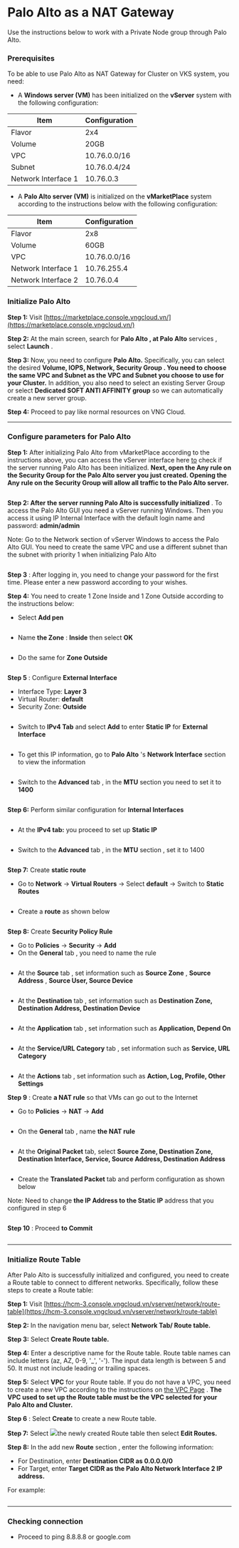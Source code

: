 # Palo Alto as a NAT Gateway

Use the instructions below to work with a Private Node group through Palo Alto.

### Prerequisites <a href="#dieu-kien-can" id="dieu-kien-can"></a>

To be able to use Palo Alto as NAT Gateway for Cluster on VKS system, you need:

* A **Windows server (VM)** has been initialized on the **vServer** system with the following configuration:

| Item                | Configuration |
| ------------------- | ------------- |
| Flavor              | 2x4           |
| Volume              | 20GB          |
| VPC                 | 10.76.0.0/16  |
| Subnet              | 10.76.0.4/24  |
| Network Interface 1 | 10.76.0.3     |

* A **Palo Alto server (VM)** is initialized on the **vMarketPlace** system according to the instructions below with the following configuration:

| Item                | Configuration |
| ------------------- | ------------- |
| Flavor              | 2x8           |
| Volume              | 60GB          |
| VPC                 | 10.76.0.0/16  |
| Network Interface 1 | 10.76.255.4   |
| Network Interface 2 | 10.76.0.4     |

### Initialize Palo Alto <a href="#toc165621057" id="toc165621057"></a>

**Step 1:** Visit [https://marketplace.console.vngcloud.vn/](https://marketplace.console.vngcloud.vn/)

**Step 2:** At the main screen, search for **Palo Alto , at Palo Alto** services , select **Launch** .

**Step 3:** Now, you need to configure **Palo Alto.** Specifically, you can select the desired **Volume, IOPS, Network, Security Group . You need to choose the same VPC and Subnet as the VPC and Subnet you choose to use for your Cluster.** In addition, you also need to select an existing Server Group or select **Dedicated SOFT ANTI AFFINITY group** so we can automatically create a new server group.

**Step 4:** Proceed to pay like normal resources on VNG Cloud.

***

### Configure parameters for Palo Alto <a href="#toc165621058" id="toc165621058"></a>

**Step 1:** After initializing Palo Alto from vMarketPlace according to the instructions above, you can access the vServer interface here [to](https://hcm-3.console.vngcloud.vn/vserver/v-server/cloud-server) check if the server running Palo Alto has been initialized. **Next, open the Any rule on the Security Group for the Palo Alto server you just created. Opening the Any rule on the Security Group will allow all traffic to the Palo Alto server.**

<figure><img src="https://docs.vngcloud.vn/~gitbook/image?url=https%3A%2F%2F3672463924-files.gitbook.io%2F%7E%2Ffiles%2Fv0%2Fb%2Fgitbook-x-prod.appspot.com%2Fo%2Fspaces%252FB0NrrrdJdpYOYzRkbWp5%252Fuploads%252FMo5Y0pu0O6CEU5CvUNE0%252Fimage.png%3Falt%3Dmedia%26token%3Dd9fc371d-1c8b-4d6a-9922-a1d179a182de&#x26;width=768&#x26;dpr=4&#x26;quality=100&#x26;sign=46b79f8b&#x26;sv=1" alt=""><figcaption></figcaption></figure>

**Step 2: After the server running Palo Alto is successfully initialized** . To access the Palo Alto GUI you need a vServer running Windows. Then you access it using IP Internal Interface with the default login name and password: **admin/admin**

Note: Go to the Network section of vServer Windows to access the Palo Alto GUI. You need to create the same VPC and use a different subnet than the subnet with priority 1 when initializing Palo Alto

<figure><img src="https://docs.vngcloud.vn/~gitbook/image?url=https%3A%2F%2F3672463924-files.gitbook.io%2F%7E%2Ffiles%2Fv0%2Fb%2Fgitbook-x-prod.appspot.com%2Fo%2Fspaces%252FB0NrrrdJdpYOYzRkbWp5%252Fuploads%252FfTVtgpMAHJkTjDwWbvcS%252F3.png%3Falt%3Dmedia&#x26;width=768&#x26;dpr=4&#x26;quality=100&#x26;sign=92961540&#x26;sv=1" alt=""><figcaption></figcaption></figure>

**Step 3** : After logging in, you need to change your password for the first time. Please enter a new password according to your wishes.

**Step 4:** You need to create 1 Zone Inside and 1 Zone Outside according to the instructions below:

* Select **Add pen**

<figure><img src="https://docs.vngcloud.vn/~gitbook/image?url=https%3A%2F%2F3672463924-files.gitbook.io%2F%7E%2Ffiles%2Fv0%2Fb%2Fgitbook-x-prod.appspot.com%2Fo%2Fspaces%252FB0NrrrdJdpYOYzRkbWp5%252Fuploads%252Fsxq4KiD45CiFnLvgvT97%252F4.png%3Falt%3Dmedia&#x26;width=768&#x26;dpr=4&#x26;quality=100&#x26;sign=969d833&#x26;sv=1" alt=""><figcaption></figcaption></figure>

* Name **the Zone** : **Inside** then select **OK**

<figure><img src="https://docs.vngcloud.vn/~gitbook/image?url=https%3A%2F%2F3672463924-files.gitbook.io%2F%7E%2Ffiles%2Fv0%2Fb%2Fgitbook-x-prod.appspot.com%2Fo%2Fspaces%252FB0NrrrdJdpYOYzRkbWp5%252Fuploads%252Fij66Mg6hfFyQgW8NUYMz%252F5.png%3Falt%3Dmedia&#x26;width=768&#x26;dpr=4&#x26;quality=100&#x26;sign=1a7196e&#x26;sv=1" alt=""><figcaption></figcaption></figure>

* Do the same for **Zone Outside**

<figure><img src="https://docs.vngcloud.vn/~gitbook/image?url=https%3A%2F%2F3672463924-files.gitbook.io%2F%7E%2Ffiles%2Fv0%2Fb%2Fgitbook-x-prod.appspot.com%2Fo%2Fspaces%252FB0NrrrdJdpYOYzRkbWp5%252Fuploads%252FmT4jxTevbstzFMq2cSH4%252F6.png%3Falt%3Dmedia&#x26;width=768&#x26;dpr=4&#x26;quality=100&#x26;sign=7e4a6d68&#x26;sv=1" alt=""><figcaption></figcaption></figure>

**Step 5** : Configure **External Interface**

* Interface Type: **Layer 3**
* Virtual Router: **default**
* Security Zone: **Outside**

<figure><img src="https://docs.vngcloud.vn/~gitbook/image?url=https%3A%2F%2F3672463924-files.gitbook.io%2F%7E%2Ffiles%2Fv0%2Fb%2Fgitbook-x-prod.appspot.com%2Fo%2Fspaces%252FB0NrrrdJdpYOYzRkbWp5%252Fuploads%252Fl5BvtPhJ4aj6rKsqXgav%252F7.png%3Falt%3Dmedia&#x26;width=768&#x26;dpr=4&#x26;quality=100&#x26;sign=18b67d6b&#x26;sv=1" alt=""><figcaption></figcaption></figure>

* Switch to **IPv4 Tab** and select **Add** to enter **Static IP** for **External Interface**

<figure><img src="https://docs.vngcloud.vn/~gitbook/image?url=https%3A%2F%2F3672463924-files.gitbook.io%2F%7E%2Ffiles%2Fv0%2Fb%2Fgitbook-x-prod.appspot.com%2Fo%2Fspaces%252FB0NrrrdJdpYOYzRkbWp5%252Fuploads%252FmwD1RHw4lPsQaEmYKnVU%252F8.png%3Falt%3Dmedia&#x26;width=768&#x26;dpr=4&#x26;quality=100&#x26;sign=cf3bab43&#x26;sv=1" alt=""><figcaption></figcaption></figure>

* To get this IP information, go to **Palo Alto** 's **Network Interface** section to view the information

<figure><img src="https://docs.vngcloud.vn/~gitbook/image?url=https%3A%2F%2F3672463924-files.gitbook.io%2F%7E%2Ffiles%2Fv0%2Fb%2Fgitbook-x-prod.appspot.com%2Fo%2Fspaces%252FB0NrrrdJdpYOYzRkbWp5%252Fuploads%252FJlcTU3IM66mh4dJwBjah%252F9.png%3Falt%3Dmedia&#x26;width=768&#x26;dpr=4&#x26;quality=100&#x26;sign=d6b3e068&#x26;sv=1" alt=""><figcaption></figcaption></figure>

* Switch to the **Advanced** tab , in the **MTU** section you need to set it to **1400**

<figure><img src="https://docs.vngcloud.vn/~gitbook/image?url=https%3A%2F%2F3672463924-files.gitbook.io%2F%7E%2Ffiles%2Fv0%2Fb%2Fgitbook-x-prod.appspot.com%2Fo%2Fspaces%252FB0NrrrdJdpYOYzRkbWp5%252Fuploads%252F0gt8OgqCeBCYCiWAm8AZ%252F10.png%3Falt%3Dmedia&#x26;width=768&#x26;dpr=4&#x26;quality=100&#x26;sign=cc092e02&#x26;sv=1" alt=""><figcaption></figcaption></figure>

**Step 6:** Perform similar configuration for **Internal Interfaces**

<figure><img src="https://docs.vngcloud.vn/~gitbook/image?url=https%3A%2F%2F3672463924-files.gitbook.io%2F%7E%2Ffiles%2Fv0%2Fb%2Fgitbook-x-prod.appspot.com%2Fo%2Fspaces%252FB0NrrrdJdpYOYzRkbWp5%252Fuploads%252Fd7wHzLfZrljuSwLYpnpd%252F11.png%3Falt%3Dmedia&#x26;width=768&#x26;dpr=4&#x26;quality=100&#x26;sign=82dfc359&#x26;sv=1" alt=""><figcaption></figcaption></figure>

* At the **IPv4 tab:** you proceed to set up **Static IP**

<figure><img src="https://docs.vngcloud.vn/~gitbook/image?url=https%3A%2F%2F3672463924-files.gitbook.io%2F%7E%2Ffiles%2Fv0%2Fb%2Fgitbook-x-prod.appspot.com%2Fo%2Fspaces%252FB0NrrrdJdpYOYzRkbWp5%252Fuploads%252FpfcMwq9l6fvqTA2lUDg4%252F12.png%3Falt%3Dmedia&#x26;width=768&#x26;dpr=4&#x26;quality=100&#x26;sign=7073aa9f&#x26;sv=1" alt=""><figcaption></figcaption></figure>

* Switch to the **Advanced** tab , in the **MTU** section , set it to 1400

<figure><img src="https://docs.vngcloud.vn/~gitbook/image?url=https%3A%2F%2F3672463924-files.gitbook.io%2F%7E%2Ffiles%2Fv0%2Fb%2Fgitbook-x-prod.appspot.com%2Fo%2Fspaces%252FB0NrrrdJdpYOYzRkbWp5%252Fuploads%252FXAw0reWRA2mDWUp9WZ9a%252F13.png%3Falt%3Dmedia&#x26;width=768&#x26;dpr=4&#x26;quality=100&#x26;sign=95c732cd&#x26;sv=1" alt=""><figcaption></figcaption></figure>

**Step 7:** Create **static route**

* Go to **Network** -> **Virtual Routers** -> Select **default** -> Switch to **Static Routes**

<figure><img src="https://docs.vngcloud.vn/~gitbook/image?url=https%3A%2F%2F3672463924-files.gitbook.io%2F%7E%2Ffiles%2Fv0%2Fb%2Fgitbook-x-prod.appspot.com%2Fo%2Fspaces%252FB0NrrrdJdpYOYzRkbWp5%252Fuploads%252FA2aQgd5pd9pZ3JWhJNwP%252F14.png%3Falt%3Dmedia&#x26;width=768&#x26;dpr=4&#x26;quality=100&#x26;sign=7342857f&#x26;sv=1" alt=""><figcaption></figcaption></figure>

* Create a **route** as shown below

<figure><img src="https://docs.vngcloud.vn/~gitbook/image?url=https%3A%2F%2F3672463924-files.gitbook.io%2F%7E%2Ffiles%2Fv0%2Fb%2Fgitbook-x-prod.appspot.com%2Fo%2Fspaces%252FB0NrrrdJdpYOYzRkbWp5%252Fuploads%252FvsC8tROTQ0mky8obky6b%252F15.png%3Falt%3Dmedia&#x26;width=768&#x26;dpr=4&#x26;quality=100&#x26;sign=d174dfe1&#x26;sv=1" alt=""><figcaption></figcaption></figure>

**Step 8:** Create **Security Policy Rule**

* Go to **Policies** -> **Security** -> **Add**
* On the **General** tab , you need to name the rule

<figure><img src="https://docs.vngcloud.vn/~gitbook/image?url=https%3A%2F%2F3672463924-files.gitbook.io%2F%7E%2Ffiles%2Fv0%2Fb%2Fgitbook-x-prod.appspot.com%2Fo%2Fspaces%252FB0NrrrdJdpYOYzRkbWp5%252Fuploads%252FpP5eixJyZZX8E3Yuy27v%252F16.png%3Falt%3Dmedia&#x26;width=768&#x26;dpr=4&#x26;quality=100&#x26;sign=96e75460&#x26;sv=1" alt=""><figcaption></figcaption></figure>

* At the **Source** tab , set information such as **Source Zone** , **Source Address** , **Source User, Source Device**

<figure><img src="https://docs.vngcloud.vn/~gitbook/image?url=https%3A%2F%2F3672463924-files.gitbook.io%2F%7E%2Ffiles%2Fv0%2Fb%2Fgitbook-x-prod.appspot.com%2Fo%2Fspaces%252FB0NrrrdJdpYOYzRkbWp5%252Fuploads%252F3lYCwAmMy1TITH5QHtes%252F17.png%3Falt%3Dmedia&#x26;width=768&#x26;dpr=4&#x26;quality=100&#x26;sign=1663e1d&#x26;sv=1" alt=""><figcaption></figcaption></figure>

* At the **Destination** tab , set information such as **Destination Zone, Destination Address, Destination Device**

<figure><img src="https://docs.vngcloud.vn/~gitbook/image?url=https%3A%2F%2F3672463924-files.gitbook.io%2F%7E%2Ffiles%2Fv0%2Fb%2Fgitbook-x-prod.appspot.com%2Fo%2Fspaces%252FB0NrrrdJdpYOYzRkbWp5%252Fuploads%252Fp97uUTeexfwVJTpg5fVf%252F18.png%3Falt%3Dmedia&#x26;width=768&#x26;dpr=4&#x26;quality=100&#x26;sign=b59c89f3&#x26;sv=1" alt=""><figcaption></figcaption></figure>

* At the **Application** tab , set information such as **Application, Depend On**

<figure><img src="https://docs.vngcloud.vn/~gitbook/image?url=https%3A%2F%2F3672463924-files.gitbook.io%2F%7E%2Ffiles%2Fv0%2Fb%2Fgitbook-x-prod.appspot.com%2Fo%2Fspaces%252FB0NrrrdJdpYOYzRkbWp5%252Fuploads%252FVgqawaODEexO0NIST1Jo%252F19.png%3Falt%3Dmedia&#x26;width=768&#x26;dpr=4&#x26;quality=100&#x26;sign=27c690c6&#x26;sv=1" alt=""><figcaption></figcaption></figure>

* At the **Service/URL Category** tab , set information such as **Service, URL Category**

<figure><img src="https://docs.vngcloud.vn/~gitbook/image?url=https%3A%2F%2F3672463924-files.gitbook.io%2F%7E%2Ffiles%2Fv0%2Fb%2Fgitbook-x-prod.appspot.com%2Fo%2Fspaces%252FB0NrrrdJdpYOYzRkbWp5%252Fuploads%252FjbBinxnlUQBJi1CXOnGI%252F20.png%3Falt%3Dmedia&#x26;width=768&#x26;dpr=4&#x26;quality=100&#x26;sign=ace2fee&#x26;sv=1" alt=""><figcaption></figcaption></figure>

* At the **Actions** tab , set information such as **Action, Log, Profile, Other Settings**

**Step 9** : Create **a NAT rule** so that VMs can go out to the Internet

* Go to **Policies** -> **NAT** -> **Add**

<figure><img src="https://docs.vngcloud.vn/~gitbook/image?url=https%3A%2F%2F3672463924-files.gitbook.io%2F%7E%2Ffiles%2Fv0%2Fb%2Fgitbook-x-prod.appspot.com%2Fo%2Fspaces%252FB0NrrrdJdpYOYzRkbWp5%252Fuploads%252FTHEB8RlsXB5l68dXBjeb%252F1.png%3Falt%3Dmedia%26token%3D8b48e79d-32ba-4020-94ca-759a10058400&#x26;width=768&#x26;dpr=4&#x26;quality=100&#x26;sign=3aebed9e&#x26;sv=1" alt=""><figcaption></figcaption></figure>

* On the **General** tab , name **the NAT rule**

<figure><img src="https://docs.vngcloud.vn/~gitbook/image?url=https%3A%2F%2F3672463924-files.gitbook.io%2F%7E%2Ffiles%2Fv0%2Fb%2Fgitbook-x-prod.appspot.com%2Fo%2Fspaces%252FB0NrrrdJdpYOYzRkbWp5%252Fuploads%252F7l4Ou8TlDHWIGRvSdXiY%252F2.png%3Falt%3Dmedia%26token%3D2cdc3921-6586-47c4-ba77-7d8f44dee23c&#x26;width=768&#x26;dpr=4&#x26;quality=100&#x26;sign=ce1152e6&#x26;sv=1" alt=""><figcaption></figcaption></figure>

* At the **Original Packet** tab, select **Source Zone, Destination Zone, Destination Interface, Service, Source Address, Destination Address**

<figure><img src="https://docs.vngcloud.vn/~gitbook/image?url=https%3A%2F%2F3672463924-files.gitbook.io%2F%7E%2Ffiles%2Fv0%2Fb%2Fgitbook-x-prod.appspot.com%2Fo%2Fspaces%252FB0NrrrdJdpYOYzRkbWp5%252Fuploads%252FjRLcya4QZ1uIpMlp6ct6%252F3.png%3Falt%3Dmedia%26token%3Db7676618-4884-48b5-9543-9d8e50200cc1&#x26;width=768&#x26;dpr=4&#x26;quality=100&#x26;sign=dcfbd716&#x26;sv=1" alt=""><figcaption></figcaption></figure>

* Create the **Translated Packet** tab and perform configuration as shown below

Note: Need to change **the IP Address to the Static IP** address that you configured in step 6

<figure><img src="https://docs.vngcloud.vn/~gitbook/image?url=https%3A%2F%2F3672463924-files.gitbook.io%2F%7E%2Ffiles%2Fv0%2Fb%2Fgitbook-x-prod.appspot.com%2Fo%2Fspaces%252FB0NrrrdJdpYOYzRkbWp5%252Fuploads%252F6HxruDAG2Dl9ewMJyH7I%252F4.png%3Falt%3Dmedia%26token%3D4505b24f-84d4-4a05-85d8-87a429251401&#x26;width=768&#x26;dpr=4&#x26;quality=100&#x26;sign=67371524&#x26;sv=1" alt=""><figcaption></figcaption></figure>

**Step 10** : Proceed **to Commit**

<figure><img src="https://docs.vngcloud.vn/~gitbook/image?url=https%3A%2F%2F3672463924-files.gitbook.io%2F%7E%2Ffiles%2Fv0%2Fb%2Fgitbook-x-prod.appspot.com%2Fo%2Fspaces%252FB0NrrrdJdpYOYzRkbWp5%252Fuploads%252FfnOw3psNPa0oobJ7jCqo%252F5.png%3Falt%3Dmedia%26token%3Da2137701-c8d7-4049-a548-23ce1acad88f&#x26;width=768&#x26;dpr=4&#x26;quality=100&#x26;sign=5a58522f&#x26;sv=1" alt=""><figcaption></figcaption></figure>

***

### Initialize Route Table <a href="#khoitaomotpublicclustervoiprivatenodegroup-khoitaoroutetable" id="khoitaomotpublicclustervoiprivatenodegroup-khoitaoroutetable"></a>

After Palo Alto is successfully initialized and configured, you need to create a Route table to connect to different networks. Specifically, follow these steps to create a Route table:

**Step 1:** Visit [https://hcm-3.console.vngcloud.vn/vserver/network/route-table](https://hcm-3.console.vngcloud.vn/vserver/network/route-table)

**Step 2:** In the navigation menu bar, select **Network Tab/ Route table.**

**Step 3:** Select **Create Route table.**

**Step 4:** Enter a descriptive name for the Route table. Route table names can include letters (az, AZ, 0-9, '\_', '-'). The input data length is between 5 and 50. It must not include leading or trailing spaces.

**Step 5:** Select **VPC** for your Route table. If you do not have a VPC, you need to create a new VPC according to the instructions on [the VPC Page](https://docs.vngcloud.vn/pages/viewpage.action?pageId=49648039) . **The VPC used to set up the Route table must be the VPC selected for your Palo Alto and Cluster.**

**Step 6** : Select **Create** to create a new Route table.

**Step 7:** Select ![](https://docs.vngcloud.vn/\~gitbook/image?url=https%3A%2F%2Fdocs-admin.vngcloud.vn%2Fdownload%2Fthumbnails%2F73762068%2Fimage2024-4-16\_15-40-3.png%3Fversion%3D1%26modificationDate%3D1713256805000%26api%3Dv2\&width=40\&dpr=4\&quality=100\&sign=7bf6e57b\&sv=1)the newly created Route table then select **Edit Routes.**

**Step 8:** In the add new **Route** section , enter the following information:

* For Destination, enter **Destination CIDR as 0.0.0.0/0**
* For Target, enter **Target CIDR as the Palo Alto Network Interface 2 IP address.**

For example:

<figure><img src="https://docs.vngcloud.vn/~gitbook/image?url=https%3A%2F%2F3672463924-files.gitbook.io%2F%7E%2Ffiles%2Fv0%2Fb%2Fgitbook-x-prod.appspot.com%2Fo%2Fspaces%252FB0NrrrdJdpYOYzRkbWp5%252Fuploads%252FZc60y0UEzBvPiuxzVD7R%252Fimage.png%3Falt%3Dmedia%26token%3D69bc0216-92aa-44a6-b572-11374f16e0d7&#x26;width=768&#x26;dpr=4&#x26;quality=100&#x26;sign=7788e4b1&#x26;sv=1" alt=""><figcaption></figcaption></figure>

***

### **Checking connection** <a href="#kiem-tra-ket-noi" id="kiem-tra-ket-noi"></a>

* Proceed to ping 8.8.8.8 or google.com

<figure><img src="https://docs.vngcloud.vn/~gitbook/image?url=https%3A%2F%2F3672463924-files.gitbook.io%2F%7E%2Ffiles%2Fv0%2Fb%2Fgitbook-x-prod.appspot.com%2Fo%2Fspaces%252FB0NrrrdJdpYOYzRkbWp5%252Fuploads%252F1L08GGz5kd3i8A4h6VK7%252F7.png%3Falt%3Dmedia%26token%3Dd1959dff-38d1-49a8-a30b-718a1ec6ae77&#x26;width=768&#x26;dpr=4&#x26;quality=100&#x26;sign=fbc0270&#x26;sv=1" alt=""><figcaption></figcaption></figure>
